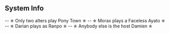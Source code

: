 ## System Info
-- ✯ Only two alters play Pony Town ✯
-- ✯ Morax plays a Faceless Ayato ✯
-- ✯ Darian plays as Ranpo ✯
-- ✯ Anybody else is the host Damien ✯

<!--
**OsmanthusWineDad/OsmanthusWineDad** is a ✨ _special_ ✨ repository because its `README.md` (this file) appears on your GitHub profile.

Here are some ideas to get you started:

- 🔭 I’m currently working on ...
- 🌱 I’m currently learning ...
- 👯 I’m looking to collaborate on ...
- 🤔 I’m looking for help with ...
- 💬 Ask me about ...
- 📫 How to reach me: ...
- 😄 Pronouns: ...
- ⚡ Fun fact: ...
-->
